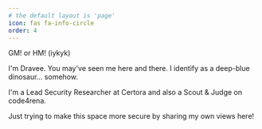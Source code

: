 ```yaml
---
# the default layout is 'page'
icon: fas fa-info-circle
order: 4
---
```


GM! or HM! (iykyk)

I'm Dravee. You may've seen me here and there. I identify as a deep-blue dinosaur... somehow.

I'm a Lead Security Researcher at Certora and also a Scout & Judge on code4rena.

Just trying to make this space more secure by sharing my own views here!
